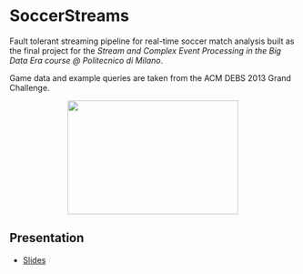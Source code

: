 # SoccerStreams
Fault tolerant streaming pipeline for real-time soccer match analysis built as the final project for the *Stream and Complex Event Processing in the Big Data Era course @ Politecnico di Milano*.

Game data and example queries are taken from the ACM DEBS 2013 Grand Challenge.

<p align="center">
    <img src="https://static01.nyt.com/newsgraphics/2018/05/17/soccer-world-cup-var/97f7b9c0c71def8f71d8bfbd83154f717f766db0/var-square.gif" width="300" height="200" />
</p>

## Presentation
- [Slides](https://docs.google.com/presentation/d/136TBiTdKxa0qHMcExw85j_xdrWwD4gqMpYtVmOc_TNA/edit?usp=sharing)
